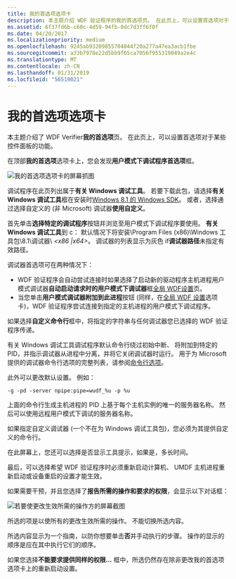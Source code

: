 ```yaml
---
title: 我的首选项选项卡
description: 本主题介绍 WDF 验证程序的我的首选项页。 在此页上，可以设置首选项对于某些控件面板的功能。
ms.assetid: 6f37fd6b-c60c-4d59-94fb-0dc7d3ff6f0f
ms.date: 04/20/2017
ms.localizationpriority: medium
ms.openlocfilehash: 9245ab93209855704044f20a277a47ea3acb1fbe
ms.sourcegitcommit: a33b7978e22d5bb9f65ca7056f955319049a2e4c
ms.translationtype: MT
ms.contentlocale: zh-CN
ms.lasthandoff: 01/31/2019
ms.locfileid: "56519021"
---
```

# <a name="my-preferences-tab"></a>我的首选项选项卡


本主题介绍了 WDF Verifier**我的首选项**页。 在此页上，可以设置首选项对于某些控件面板的功能。

在顶部**我的首选项**选项卡上，您会发现**用户模式下调试程序首选项**框。

![我的首选项选项卡的屏幕抓图](images/wdfverifier-tab5.png)

调试程序在此页列出属于**有关 Windows 调试工具**。 若要下载此包，请选择**有关 Windows 调试工具**框在安装时[Windows 8.1 的 Windows SDK](https://go.microsoft.com/fwlink/p/?LinkId=733744)。 或者，选择通过选择自定义的 (非 Microsoft) 调试器**使用自定义**。

首先单击**选择特定的调试程序**按钮并浏览至用户模式下调试程序要使用。 **有关 Windows 调试工具**到 c： 默认情况下将安装\\Program Files (x86)\\Windows 工具包\\8.1\\调试器\\ *&lt;x86 |x64&gt;*。 调试器的列表显示为灰色 if**调试器路径**未指定有效路径。

调试器首选项可在两种情况下：

-   WDF 验证程序会自动尝试连接时如果选择了启动新的驱动程序主机进程用户模式调试器**自动启动请求时的用户模式下调试器**框[全局 WDF设置](global-wdf-settings-tab.md)页。
-   当您单击**用户模式调试器附加到此进程**按钮 (同样，在[全局 WDF 设置](global-wdf-settings-tab.md)选项卡)，WDF 验证程序尝试连接到指定的主机进程的用户模式下调试程序。

如果选择**自定义命令行**框中，将指定的字符串与任何调试器您已选择的 WDF 验证程序传递。

有关 Windows 调试工具调试程序默认命令行绕过初始中断、 将附加到特定的 PID，并指示调试器从进程中分离，并将它关闭调试器时运行。 用于为 Microsoft 提供的调试器命令行选项的完整列表，请参阅[命令行选项](https://msdn.microsoft.com/library/windows/hardware/ff539174)。

此外可以更改默认设置。 例如：

```
-g -pd -server npipe:pipe=wudf_%u -p %u
```

上面的命令行生成主机进程的 PID 上基于每个主机实例的唯一的服务器名称。 然后可以使用远程用户模式下调试的服务器名称。

如果指定自定义调试器 (一个不在为 Windows 调试工具包)，您必须为其提供自定义的命令行。

在此屏幕上，您还可以选择是否显示工具提示，如果是，多长时间。

最后，可以选择希望 WDF 验证程序时必须重新启动计算机、 UMDF 主机进程重新启动或设备重启的设置才能生效。

如果需要干预，并且您选择了**报告所需的操作和要求的权限**，会显示以下对话框：

![若要使更改生效所需的操作方的屏幕截图](images/wdfverifier-reboot-dialog.png)

所选的项是以使所有的更改生效所需的操作。 不能切换所选内容。

所选内容显示为一个指南，以防你想要单击**否**并手动执行的步骤。 操作的显示的顺序是应在其中执行它们的顺序。

如果您选择**不能要求提供同样的权限...** 框中，所选仍然存在除非更改我的首选项选项卡上的重新启动设置。

 

 





